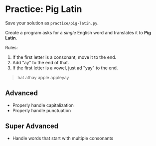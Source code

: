 # Practice: Pig Latin

Save your solution as `practice/pig-latin.py`.

Create a program asks for a _single_ English word and translates it to **Pig Latin**.

Rules:

1. If the first letter is a consonant, move it to the end.
1. Add "ay" to the end of that.
1. If the first letter is a vowel, just ad "yay" to the end.

> hat
> athay
> apple
> appleyay

## Advanced

* Properly handle capitalization
* Properly handle punctuation

## Super Advanced

* Handle words that start with multiple consonants
